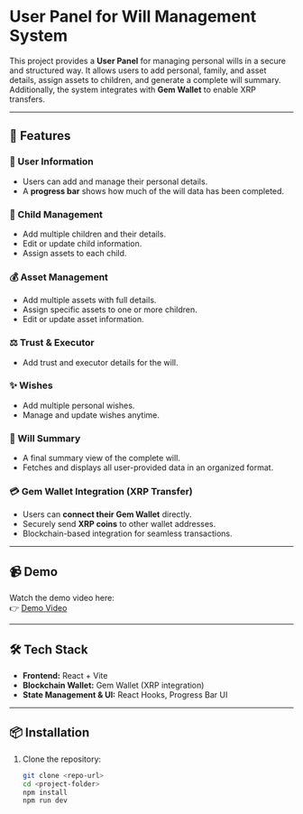 # User Panel for Will Management System

This project provides a **User Panel** for managing personal wills in a secure and structured way. It allows users to add personal, family, and asset details, assign assets to children, and generate a complete will summary. Additionally, the system integrates with **Gem Wallet** to enable XRP transfers.

---

## 🚀 Features

### 🧑 User Information

-  Users can add and manage their personal details.
-  A **progress bar** shows how much of the will data has been completed.

### 👶 Child Management

-  Add multiple children and their details.
-  Edit or update child information.
-  Assign assets to each child.

### 💰 Asset Management

-  Add multiple assets with full details.
-  Assign specific assets to one or more children.
-  Edit or update asset information.

### ⚖️ Trust & Executor

-  Add trust and executor details for the will.

### ✨ Wishes

-  Add multiple personal wishes.
-  Manage and update wishes anytime.

### 📑 Will Summary

-  A final summary view of the complete will.
-  Fetches and displays all user-provided data in an organized format.

### 💳 Gem Wallet Integration (XRP Transfer)

-  Users can **connect their Gem Wallet** directly.
-  Securely send **XRP coins** to other wallet addresses.
-  Blockchain-based integration for seamless transactions.

---

## 📹 Demo

Watch the demo video here:  
👉 [Demo Video](https://res.cloudinary.com/dgjwmmiz6/video/upload/v1755369509/bits_algorithm_user_panel_srcgit.mp4)

---

## 🛠️ Tech Stack

-  **Frontend:** React + Vite
-  **Blockchain Wallet:** Gem Wallet (XRP integration)
-  **State Management & UI:** React Hooks, Progress Bar UI

---

## 📦 Installation

1. Clone the repository:

   ```bash
   git clone <repo-url>
   cd <project-folder>
   npm install
   npm run dev
   ```
